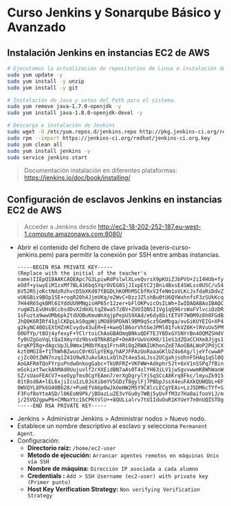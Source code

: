 # Curso Jenkins y Sonarqube Básico y Avanzado

## Instalación Jenkins en instancias EC2 de AWS

```bash
# Ejecutamos la actualización de repositorios de Linux e instalación de unzip.
sudo yum update -y
sudo yum install -y unzip
sudo yum install -y git

# Instalación de Java y seteo del Path para el sistema.
sudo yum remove java-1.7.0-openjdk -y
sudo yum install java-1.8.0-openjdk-devel -y

# Descarga e instalación de Jenkins
sudo wget -O /etc/yum.repos.d/jenkins.repo http://pkg.jenkins-ci.org/redhat/jenkins.repo
sudo rpm --import https://jenkins-ci.org/redhat/jenkins-ci.org.key
sudo yum clean all
sudo yum install jenkins -y
sudo service jenkins start
```

> Documentación instalación en diferentes plataformas: <https://jenkins.io/doc/book/installing/>

## Configuración de esclavos Jenkins en instancias EC2 de AWS

> Acceder a Jenkins desde <http://ec2-18-202-252-187.eu-west-1.compute.amazonaws.com:8080/>

* Abrir el contenido del fichero de clave privada (everis-curso-jenkins.pem) para permitir la conexión por SSH entre ambas instancias.
    ```pem
    -----BEGIN RSA PRIVATE KEY-----
    (Replace with the initial of the teacher's name)IIEpQIBAAKCAQEApc7G3LpiwRdPslwlXLveQvrsX9pKUiZJbPVU+2iI4HUb+fyeCjexJAZjEgB7
    eOdf+yswyEiM1zxMf7BL416bqSYqrOVEG8SjJIxpEtC2jBni4BxsE4SWLss0U5C/u54bPR+9/ZqL
    6V52RSjoKctNdzRzhvcD5bXKd07tBGDLhKOMhMSCbfRxV2feNm1oVLKcJsfdaRiDdvZcrDH6lRXh
    vU6GBix9BOp1SE+roqR20h4JjmVKq/e2WvC+DzzJZlshBu0tU6QYWxhnfsF3zSUkKcqrES+0lu8C
    7H44R65gkBMl61YddUU9MNgisHP65r12zer+bFlOKPvicOsILWh+IwIDAQABAoIBAQCNG4LGCqFM
    rugWZLEvUHsBCcbsdDvX2dmXLtqZ8wa57zBV+ZUOIQNSI1Vg1qQ96rsWaFVlvciOzDRWXtTWtYdH
    1sFuzta9wwUMb6pkZtdUOBuKmuWnXqjpPepUS9XAd/e6dy8bitETVF7W0M9z8h8FGdBPxhy8+49J
    JhQ0K6RIRf41glCKDpLkS0qpWjiMO889PDkNl9BM9q5cz5GmMbga/ovGiKUYEIG+XP4iVd1crNaF
    g2kyNC40OiEXtHZnKCvydv43uER+E+kweQlB6orVhtGeJPMl01fvkVZ6K+lRVuUv5PMRTUCKkxuw
    O0UfYp/t8Oj4yfexyF+YClrtoiChAoGBAOmqBNkuQDFTEJYBDxGYSNYrBn4OQMZSHdV0pvkzu2JR
    fy0UZgGoVqLtQaIXmyrdz9bsxQTNkBSpF+OeA9rUwVoXH8/11eS1dZQaCCHXe8Jjgs1Jn5dvGOUd
    GrqKPIRg+dAgcUpJL0Wmx1M0bYKqq1Frn4RiOg2RWAIUKhonZeE7AoGBALWoP2PdjCXcA0W6GMFu
    kzt0MGI8+f1ThWhBZwusC0rKGlpYEKg/hAPJFPAzUoRaaaGKlbZ4o6Xg/ljeYfcwwAP4kunCt8rp
    cjZcOOtZWN7nzq1Z41U9w9JuAvSAsLxQlhZt4ea5aLJss2UCgahjsUhnF5HAq1qSl0QeUkL3Fog5
    AoGAFRmTQoFYrpuPndwOnkogGabc+TkURFRZ+VKFWW+Adkphr5Jt+6xV1nSSPq7fBintgLz0tZBS
    eGskixtTwckAhMAd0Uujuvlf2rXXEidBN7aAs0T4slYH63iLV1jwSgvvwwmK8WhWanW6/hp34RrE
    SZ/sUaoFEACV7+oeOypfms0CgYEAmn7/erXgDgrylYjSqSCcA8Krq8Fkc/lmyuZk915ZNEBy7Udc
    01tBsd6A+lEL6xjiIcu1zL0JoXibmYV5GDzT8gylFj7PBbpJssX4euFAXkQUWQbL+6FOPFfoF36j
    0WVQYL8Pk6U40Bb28/+PumEfVA6p0wJkOeHW2M5Y9C8lcLECgYEAs+LzJ5DM6cTYf+SMsEyWPMGW
    F3FufBoYteASD/l06EoN9Pk/jBOazLuZE3vYGu0y7WBj5yUvFfM3z7Ha0aifooViJ/mIEbUgcBaw
    j/25VQ2gpwP6+CMNaYtc1bCPKtVlU++8QULialrv7tU1IduOuR1KYUeY7n0nUQISTOgeTG0=
    -----END RSA PRIVATE KEY-----
    ```
* Jenkins > Administrar Jenkins > Administrar nodos > Nuevo nodo.
* Establece un nombre descriptivo al esclavo y selecciona `Permanent Agent`.
* Configuración:
  * **Directorio raíz:** `/home/ec2-user`
  * **Metodo de ejecución:** `Arrancar agentes remotos en máquinas Unix vía SSH`
  * **Nombre de máquina:** `Dirección IP asociada a cada alumno`
  * **Credentials :** `Add > SSH Username (ec2-user) with private key (Primer punto)`
  * **Host Key Verification Strategy:** `Non verifying Verification Strategy`